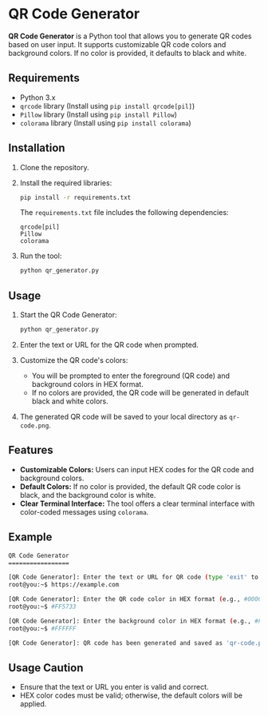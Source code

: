 # QR Code Generator

**QR Code Generator** is a Python tool that allows you to generate QR codes based on user input. It supports customizable QR code colors and background colors. If no color is provided, it defaults to black and white.

## Requirements

- Python 3.x
- `qrcode` library (Install using `pip install qrcode[pil]`)
- `Pillow` library (Install using `pip install Pillow`)
- `colorama` library (Install using `pip install colorama`)

## Installation

1. Clone the repository.
2. Install the required libraries:

    ```bash
    pip install -r requirements.txt
    ```

    The `requirements.txt` file includes the following dependencies:

    ```
    qrcode[pil]
    Pillow
    colorama
    ```

3. Run the tool:

    ```bash
    python qr_generator.py
    ```

## Usage

1. Start the QR Code Generator:

    ```bash
    python qr_generator.py
    ```

2. Enter the text or URL for the QR code when prompted.

3. Customize the QR code's colors:

    - You will be prompted to enter the foreground (QR code) and background colors in HEX format.
    - If no colors are provided, the QR code will be generated in default black and white colors.

4. The generated QR code will be saved to your local directory as `qr-code.png`.

## Features

- **Customizable Colors:** Users can input HEX codes for the QR code and background colors.
- **Default Colors:** If no color is provided, the default QR code color is black, and the background color is white.
- **Clear Terminal Interface:** The tool offers a clear terminal interface with color-coded messages using `colorama`.

## Example

```bash
QR Code Generator
=================

[QR Code Generator]: Enter the text or URL for QR code (type 'exit' to quit):
root@you:~$ https://example.com

[QR Code Generator]: Enter the QR code color in HEX format (e.g., #000000 for black). Press Enter to black.
root@you:~$ #FF5733

[QR Code Generator]: Enter the background color in HEX format (e.g., #FFFFFF for white). Press Enter to white.
root@you:~$ #FFFFFF

[QR Code Generator]: QR code has been generated and saved as 'qr-code.png'
```

## Usage Caution

- Ensure that the text or URL you enter is valid and correct.
- HEX color codes must be valid; otherwise, the default colors will be applied.
